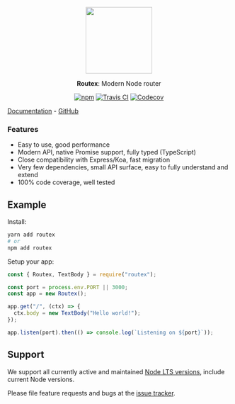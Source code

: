 <div align="center"> 
  <br />
  <img width="150px" src="https://routex.js.org/img/icon.svg" />
  <p><strong>Routex</strong>: Modern Node router</p>
  <p><a href="https://www.npmjs.com/package/routex"><img src="https://img.shields.io/npm/v/routex.svg" alt="npm"></a> <a href="https://travis-ci.com/routexjs/routex"><img src="https://img.shields.io/travis/com/routexjs/routex.svg" alt="Travis CI"></a> <a href="https://codecov.io/gh/routexjs/routex"><img src="https://img.shields.io/codecov/c/github/routexjs/routex.svg" alt="Codecov"></a></p>
</div>


[Documentation](https://routex.js.org) - [GitHub](https://github.com/routexjs/routex)

### Features

- Easy to use, good performance
- Modern API, native Promise support, fully typed (TypeScript)
- Close compatibility with Express/Koa, fast migration
- Very few dependencies, small API surface, easy to fully understand and extend
- 100% code coverage, well tested

## Example

Install:

```bash
yarn add routex
# or
npm add routex
```

Setup your app:

```js
const { Routex, TextBody } = require("routex");

const port = process.env.PORT || 3000;
const app = new Routex();

app.get("/", (ctx) => {
  ctx.body = new TextBody("Hello world!");
});

app.listen(port).then(() => console.log(`Listening on ${port}`));
```

## Support

We support all currently active and maintained [Node LTS versions](https://github.com/nodejs/Release),
include current Node versions.

Please file feature requests and bugs at the [issue tracker](https://github.com/routexjs/routex/issues).
